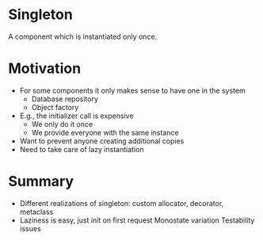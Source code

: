 # Singleton
A component which is instantiated only once.

# Motivation
* For some components it only makes sense to have one in the system
  * Database repository
  * Object factory
* E.g., the initializer call is expensive
  * We only do it once
  * We provide everyone with the same instance
* Want to prevent anyone creating additional copies
* Need to take care of lazy instantiation

# Summary
* Different realizations of singleton: custom allocator, decorator, metaclass
* Laziness is easy, just init on first request Monostate variation
Testability issues
